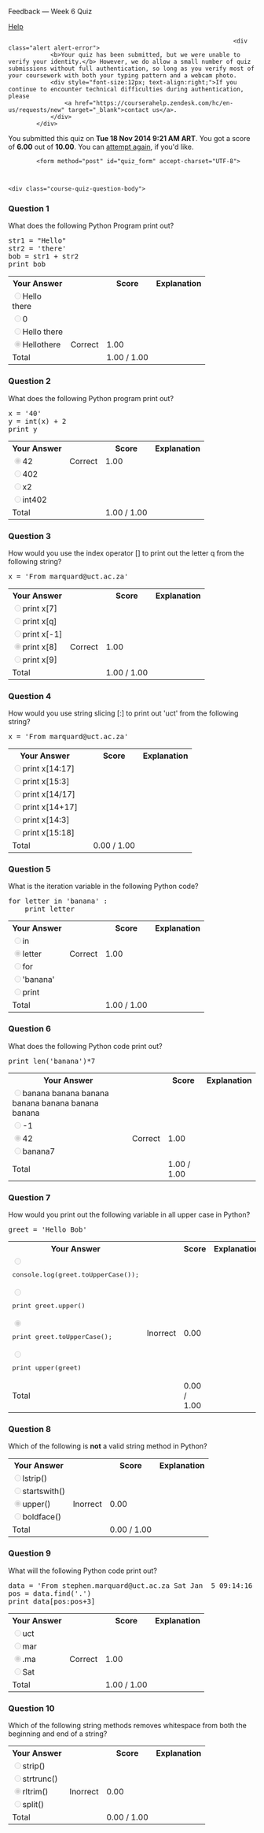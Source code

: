 Feedback — Week 6 Quiz  </span>
  
  <a class="coursera-reporter-link" title="Click here if you're experiencing technical problems or found errors in the course materials." target="_blank" href="https://class.coursera.org/pythonlearn-003/help/quizzes?url=https%3A%2F%2Fclass.coursera.org%2Fpythonlearn-003%2Fquiz%2Ffeedback%3Fsubmission_id%3D128494">
     Help
  </a>
</h2>


<a data-coursera-admin-helpwidget-link="" rel="help" href="https://class.coursera.org/mooc/help/quiz" title="Quiz documentation" style="display:none;">Learn more</a>




                                                                    <div class="alert alert-error">
                <b>Your quiz has been submitted, but we were unable to verify your identity.</b> However, we do allow a small number of quiz submissions without full authentication, so long as you verify most of your coursework with both your typing pattern and a webcam photo.
                <div style="font-size:12px; text-align:right;">If you continue to encounter technical difficulties during authentication, please
                    <a href="https://courserahelp.zendesk.com/hc/en-us/requests/new" target="_blank">contact us</a>.
                </div>
            </div>
                        


<p class="course-quiz-feedback"> You submitted this quiz on <strong>Tue 18 Nov 2014  9:21 AM ART</strong>. You got a score of <strong>6.00</strong> out of <strong>10.00</strong>. You can <a href="https://class.coursera.org/pythonlearn-003/quiz/start?quiz_id=239">attempt again</a>, if you'd like.</p>


            <form method="post" id="quiz_form" accept-charset="UTF-8">
    
    
    
    <div class="course-quiz-question-body">
<h3 class="course-quiz-question-number">Question 1</h3>
<div dir="auto" class="course-quiz-question-text">What does the following Python Program print out?
<pre>str1 = "Hello"
str2 = 'there'
bob = str1 + str2
print bob
</pre>
</div>
<div dir="auto" class="course-quiz-options"></div>
<table class="table">
<tbody><tr>
<th>Your Answer</th>
<th></th>
<th>Score</th>
<th>Explanation</th>
</tr>
<tr data-randomizable-option="data-randomizable-option">
<td class="course-quiz-student-answer" dir="auto">
<input dir="auto" class="course-quiz-input" name="answer[591a22deaa696076575b8cd97e0e9227][]" id="gensym_548af1e645549" value="3cf573666abbc3ef35585b6571b30131" disabled="" type="radio">Hello<br>there</td>
<td></td>
<td></td>
<td></td>
</tr>
<tr data-randomizable-option="data-randomizable-option">
<td class="course-quiz-student-answer" dir="auto">
<input dir="auto" class="course-quiz-input" name="answer[591a22deaa696076575b8cd97e0e9227][]" id="gensym_548af1e645c3e" value="0f9a0dfe1304e983af2e64f676e3d702" disabled="" type="radio">0</td>
<td></td>
<td></td>
<td></td>
</tr>
<tr data-randomizable-option="data-randomizable-option">
<td class="course-quiz-student-answer" dir="auto">
<input dir="auto" class="course-quiz-input" name="answer[591a22deaa696076575b8cd97e0e9227][]" id="gensym_548af1e64619a" value="40826a2544bd4476734ce92d6964fe15" disabled="" type="radio">Hello there</td>
<td></td>
<td></td>
<td></td>
</tr>
<tr data-randomizable-option="data-randomizable-option">
<td class="course-quiz-student-answer" dir="auto">
<input dir="auto" class="course-quiz-input" name="answer[591a22deaa696076575b8cd97e0e9227][]" id="gensym_548af1e6466e9" value="d92ed077fe0f483cae83148bc466ff27" checked="" disabled="" type="radio">Hellothere</td>
<td><span class="course-quiz-answer-correct" title="Correct" alt="Correct"><span class="icon-ok" alt="Correct"><span class="accessible-text-for-reader">Correct</span></span></span></td>
<td>1.00</td>
<td></td>
</tr>
<tr>
<td>Total</td>
<td></td>
<td>1.00 / 1.00</td>
<td></td>
</tr>
</tbody></table>
</div><div class="course-quiz-question-body">
<h3 class="course-quiz-question-number">Question 2</h3>
<div dir="auto" class="course-quiz-question-text">What does the following Python program print out?
<pre>x = '40'
y = int(x) + 2
print y
</pre>
</div>
<div dir="auto" class="course-quiz-options"></div>
<table class="table">
<tbody><tr>
<th>Your Answer</th>
<th></th>
<th>Score</th>
<th>Explanation</th>
</tr>
<tr data-randomizable-option="data-randomizable-option">
<td class="course-quiz-student-answer" dir="auto">
<input dir="auto" class="course-quiz-input" name="answer[11abe87087534fc14237b396c45c4892][]" id="gensym_548af1e648c0f" value="21f433f41195a610716188fde8438d57" checked="" disabled="" type="radio">42</td>
<td><span class="course-quiz-answer-correct" title="Correct" alt="Correct"><span class="icon-ok" alt="Correct"><span class="accessible-text-for-reader">Correct</span></span></span></td>
<td>1.00</td>
<td></td>
</tr>
<tr data-randomizable-option="data-randomizable-option">
<td class="course-quiz-student-answer" dir="auto">
<input dir="auto" class="course-quiz-input" name="answer[11abe87087534fc14237b396c45c4892][]" id="gensym_548af1e649480" value="10d2a29ac240507d0abbf2d149374d28" disabled="" type="radio">402</td>
<td></td>
<td></td>
<td></td>
</tr>
<tr data-randomizable-option="data-randomizable-option">
<td class="course-quiz-student-answer" dir="auto">
<input dir="auto" class="course-quiz-input" name="answer[11abe87087534fc14237b396c45c4892][]" id="gensym_548af1e6499ba" value="1154112c3d79b48c4d6ce579295b14b2" disabled="" type="radio">x2</td>
<td></td>
<td></td>
<td></td>
</tr>
<tr data-randomizable-option="data-randomizable-option">
<td class="course-quiz-student-answer" dir="auto">
<input dir="auto" class="course-quiz-input" name="answer[11abe87087534fc14237b396c45c4892][]" id="gensym_548af1e649ef4" value="7972962f2c1e763d4195cce930dfe1eb" disabled="" type="radio">int402</td>
<td></td>
<td></td>
<td></td>
</tr>
<tr>
<td>Total</td>
<td></td>
<td>1.00 / 1.00</td>
<td></td>
</tr>
</tbody></table>
</div><div class="course-quiz-question-body">
<h3 class="course-quiz-question-number">Question 3</h3>
<div dir="auto" class="course-quiz-question-text">How would you use the index operator [] to print out the letter q from the following string?
<pre>x = 'From marquard@uct.ac.za'
</pre>
</div>
<div dir="auto" class="course-quiz-options"></div>
<table class="table">
<tbody><tr>
<th>Your Answer</th>
<th></th>
<th>Score</th>
<th>Explanation</th>
</tr>
<tr data-randomizable-option="data-randomizable-option">
<td class="course-quiz-student-answer" dir="auto">
<input dir="auto" class="course-quiz-input" name="answer[f60126aa1c27600aa3df0c1bc75fd18e][]" id="gensym_548af1e64c1bb" value="fa6f3488e4f055fac0252cc6043d17a6" disabled="" type="radio">print x[7]</td>
<td></td>
<td></td>
<td></td>
</tr>
<tr data-randomizable-option="data-randomizable-option">
<td class="course-quiz-student-answer" dir="auto">
<input dir="auto" class="course-quiz-input" name="answer[f60126aa1c27600aa3df0c1bc75fd18e][]" id="gensym_548af1e64c72f" value="4547e86f4ccec424789f9966f4b7b188" disabled="" type="radio">print x[q]</td>
<td></td>
<td></td>
<td></td>
</tr>
<tr data-randomizable-option="data-randomizable-option">
<td class="course-quiz-student-answer" dir="auto">
<input dir="auto" class="course-quiz-input" name="answer[f60126aa1c27600aa3df0c1bc75fd18e][]" id="gensym_548af1e64cc47" value="03575838567b419d404981dbf7f2b442" disabled="" type="radio">print x[-1]</td>
<td></td>
<td></td>
<td></td>
</tr>
<tr data-randomizable-option="data-randomizable-option">
<td class="course-quiz-student-answer" dir="auto">
<input dir="auto" class="course-quiz-input" name="answer[f60126aa1c27600aa3df0c1bc75fd18e][]" id="gensym_548af1e64d16e" value="3663ef637301369ceb3be391b07bd923" checked="" disabled="" type="radio">print x[8]</td>
<td><span class="course-quiz-answer-correct" title="Correct" alt="Correct"><span class="icon-ok" alt="Correct"><span class="accessible-text-for-reader">Correct</span></span></span></td>
<td>1.00</td>
<td></td>
</tr>
<tr data-randomizable-option="data-randomizable-option">
<td class="course-quiz-student-answer" dir="auto">
<input dir="auto" class="course-quiz-input" name="answer[f60126aa1c27600aa3df0c1bc75fd18e][]" id="gensym_548af1e64d98b" value="d31236ea2d9e641c9a35d083c8813b60" disabled="" type="radio">print x[9]</td>
<td></td>
<td></td>
<td></td>
</tr>
<tr>
<td>Total</td>
<td></td>
<td>1.00 / 1.00</td>
<td></td>
</tr>
</tbody></table>
</div><div class="course-quiz-question-body">
<h3 class="course-quiz-question-number">Question 4</h3>
<div dir="auto" class="course-quiz-question-text">How would you use string slicing [:] to print out 'uct' from the following string?
<pre>x = 'From marquard@uct.ac.za'
</pre>
</div>
<div dir="auto" class="course-quiz-options"></div>
<table class="table">
<tbody><tr>
<th>Your Answer</th>
<th></th>
<th>Score</th>
<th>Explanation</th>
</tr>
<tr data-randomizable-option="data-randomizable-option">
<td class="course-quiz-student-answer" dir="auto">
<input dir="auto" class="course-quiz-input" name="answer[d2f4efd3cb6722a622c487f7101a258c][]" id="gensym_548af1e64fcbc" value="52645215470d24131244c29af97e331c" disabled="" type="radio">print x[14:17]</td>
<td></td>
<td></td>
<td></td>
</tr>
<tr data-randomizable-option="data-randomizable-option">
<td class="course-quiz-student-answer" dir="auto">
<input dir="auto" class="course-quiz-input" name="answer[d2f4efd3cb6722a622c487f7101a258c][]" id="gensym_548af1e650231" value="9b14d10453e47a261ff2cec55a272cda" disabled="" type="radio">print x[15:3]</td>
<td></td>
<td></td>
<td></td>
</tr>
<tr data-randomizable-option="data-randomizable-option">
<td class="course-quiz-student-answer" dir="auto">
<input dir="auto" class="course-quiz-input" name="answer[d2f4efd3cb6722a622c487f7101a258c][]" id="gensym_548af1e65074f" value="cdf88ce93808063e01e12ead667dfc6f" disabled="" type="radio">print x[14/17]</td>
<td></td>
<td></td>
<td></td>
</tr>
<tr data-randomizable-option="data-randomizable-option">
<td class="course-quiz-student-answer" dir="auto">
<input dir="auto" class="course-quiz-input" name="answer[d2f4efd3cb6722a622c487f7101a258c][]" id="gensym_548af1e650c83" value="44b248b6561bf97b35ae84bac5e0c4ad" disabled="" type="radio">print x[14+17]</td>
<td></td>
<td></td>
<td></td>
</tr>
<tr data-randomizable-option="data-randomizable-option">
<td class="course-quiz-student-answer" dir="auto">
<input dir="auto" class="course-quiz-input" name="answer[d2f4efd3cb6722a622c487f7101a258c][]" id="gensym_548af1e6511a7" value="1a2f6368d7a64e67f95f51b1580f22d5" disabled="" type="radio">print x[14:3]</td>
<td></td>
<td></td>
<td></td>
</tr>
<tr data-randomizable-option="data-randomizable-option">
<td class="course-quiz-student-answer" dir="auto">
<input dir="auto" class="course-quiz-input" name="answer[d2f4efd3cb6722a622c487f7101a258c][]" id="gensym_548af1e6516c8" value="d6d039dfb0f004bb644a5e71bf38f672" disabled="" type="radio">print x[15:18]</td>
<td></td>
<td></td>
<td></td>
</tr>
<tr>
<td>Total</td>
<td></td>
<td>0.00 / 1.00</td>
<td></td>
</tr>
</tbody></table>
</div><div class="course-quiz-question-body">
<h3 class="course-quiz-question-number">Question 5</h3>
<div dir="auto" class="course-quiz-question-text">What is the iteration variable in the following Python code?
<pre>for letter in 'banana' :
    print letter
</pre>
</div>
<div dir="auto" class="course-quiz-options"></div>
<table class="table">
<tbody><tr>
<th>Your Answer</th>
<th></th>
<th>Score</th>
<th>Explanation</th>
</tr>
<tr data-randomizable-option="data-randomizable-option">
<td class="course-quiz-student-answer" dir="auto">
<input dir="auto" class="course-quiz-input" name="answer[09d2dc55be4c23118023c19abc32e75f][]" id="gensym_548af1e653a3d" value="236197fce6b1e0f358c2b3ea2af06df5" disabled="" type="radio">in</td>
<td></td>
<td></td>
<td></td>
</tr>
<tr data-randomizable-option="data-randomizable-option">
<td class="course-quiz-student-answer" dir="auto">
<input dir="auto" class="course-quiz-input" name="answer[09d2dc55be4c23118023c19abc32e75f][]" id="gensym_548af1e653fa5" value="dff420880bd85afa105e514f3381f7fc" checked="" disabled="" type="radio">letter</td>
<td><span class="course-quiz-answer-correct" title="Correct" alt="Correct"><span class="icon-ok" alt="Correct"><span class="accessible-text-for-reader">Correct</span></span></span></td>
<td>1.00</td>
<td></td>
</tr>
<tr data-randomizable-option="data-randomizable-option">
<td class="course-quiz-student-answer" dir="auto">
<input dir="auto" class="course-quiz-input" name="answer[09d2dc55be4c23118023c19abc32e75f][]" id="gensym_548af1e6547b4" value="7f5b298e01cf6c9c71ebaf79950532b6" disabled="" type="radio">for</td>
<td></td>
<td></td>
<td></td>
</tr>
<tr data-randomizable-option="data-randomizable-option">
<td class="course-quiz-student-answer" dir="auto">
<input dir="auto" class="course-quiz-input" name="answer[09d2dc55be4c23118023c19abc32e75f][]" id="gensym_548af1e654ce0" value="2a052d08bcfeb8524a9ff44b2d363d3a" disabled="" type="radio">'banana'</td>
<td></td>
<td></td>
<td></td>
</tr>
<tr data-randomizable-option="data-randomizable-option">
<td class="course-quiz-student-answer" dir="auto">
<input dir="auto" class="course-quiz-input" name="answer[09d2dc55be4c23118023c19abc32e75f][]" id="gensym_548af1e655256" value="fa7603fbb5720b08439afc842d83adf9" disabled="" type="radio">print</td>
<td></td>
<td></td>
<td></td>
</tr>
<tr>
<td>Total</td>
<td></td>
<td>1.00 / 1.00</td>
<td></td>
</tr>
</tbody></table>
</div><div class="course-quiz-question-body">
<h3 class="course-quiz-question-number">Question 6</h3>
<div dir="auto" class="course-quiz-question-text">What does the following Python code print out?
<pre>print len('banana')*7
</pre>
</div>
<div dir="auto" class="course-quiz-options"></div>
<table class="table">
<tbody><tr>
<th>Your Answer</th>
<th></th>
<th>Score</th>
<th>Explanation</th>
</tr>
<tr data-randomizable-option="data-randomizable-option">
<td class="course-quiz-student-answer" dir="auto">
<input dir="auto" class="course-quiz-input" name="answer[4a55d3284875899898c3c27388435c52][]" id="gensym_548af1e65772e" value="3518184418e6ea60cf6e2a98a29e043c" disabled="" type="radio">banana banana banana banana banana banana banana </td>
<td></td>
<td></td>
<td></td>
</tr>
<tr data-randomizable-option="data-randomizable-option">
<td class="course-quiz-student-answer" dir="auto">
<input dir="auto" class="course-quiz-input" name="answer[4a55d3284875899898c3c27388435c52][]" id="gensym_548af1e657dd6" value="db087c3d0103be875a18161ddaa2b39b" disabled="" type="radio">-1</td>
<td></td>
<td></td>
<td></td>
</tr>
<tr data-randomizable-option="data-randomizable-option">
<td class="course-quiz-student-answer" dir="auto">
<input dir="auto" class="course-quiz-input" name="answer[4a55d3284875899898c3c27388435c52][]" id="gensym_548af1e658385" value="54400dd0717a927b357eb104115d09ae" checked="" disabled="" type="radio">42</td>
<td><span class="course-quiz-answer-correct" title="Correct" alt="Correct"><span class="icon-ok" alt="Correct"><span class="accessible-text-for-reader">Correct</span></span></span></td>
<td>1.00</td>
<td></td>
</tr>
<tr data-randomizable-option="data-randomizable-option">
<td class="course-quiz-student-answer" dir="auto">
<input dir="auto" class="course-quiz-input" name="answer[4a55d3284875899898c3c27388435c52][]" id="gensym_548af1e658c78" value="29f4bf20198706a00addd379750ebf09" disabled="" type="radio">banana7</td>
<td></td>
<td></td>
<td></td>
</tr>
<tr>
<td>Total</td>
<td></td>
<td>1.00 / 1.00</td>
<td></td>
</tr>
</tbody></table>
</div><div class="course-quiz-question-body">
<h3 class="course-quiz-question-number">Question 7</h3>
<div dir="auto" class="course-quiz-question-text">How would you print out the following variable in all upper case in Python?
<pre>greet = 'Hello Bob'
</pre>
</div>
<div dir="auto" class="course-quiz-options"></div>
<table class="table">
<tbody><tr>
<th>Your Answer</th>
<th></th>
<th>Score</th>
<th>Explanation</th>
</tr>
<tr data-randomizable-option="data-randomizable-option">
<td class="course-quiz-student-answer" dir="auto">
<input dir="auto" class="course-quiz-input" name="answer[341f8c9f0c3c1ddca15ded035a58bd60][]" id="gensym_548af1e65b848" value="645ed87c961efc0e9a4cce7b61980937" disabled="" type="radio"><pre>console.log(greet.toUpperCase());
</pre>
</td>
<td></td>
<td></td>
<td></td>
</tr>
<tr data-randomizable-option="data-randomizable-option">
<td class="course-quiz-student-answer" dir="auto">
<input dir="auto" class="course-quiz-input" name="answer[341f8c9f0c3c1ddca15ded035a58bd60][]" id="gensym_548af1e65bda3" value="d5a5dd1855d86d4fb6c9f977767fa40b" disabled="" type="radio"><pre>print greet.upper()
</pre>
</td>
<td></td>
<td></td>
<td></td>
</tr>
<tr data-randomizable-option="data-randomizable-option">
<td class="course-quiz-student-answer" dir="auto">
<input dir="auto" class="course-quiz-input" name="answer[341f8c9f0c3c1ddca15ded035a58bd60][]" id="gensym_548af1e65c2bd" value="1406220c87d41e1d9aaba4ebeedbb13a" checked="" disabled="" type="radio"><pre>print greet.toUpperCase();
</pre>
</td>
<td><span class="course-quiz-answer-incorrect" title="Incorrect" alt="Incorrect"><span class="icon-remove" alt="Incorrect"><span class="accessible-text-for-reader">Inorrect</span></span></span></td>
<td>0.00</td>
<td></td>
</tr>
<tr data-randomizable-option="data-randomizable-option">
<td class="course-quiz-student-answer" dir="auto">
<input dir="auto" class="course-quiz-input" name="answer[341f8c9f0c3c1ddca15ded035a58bd60][]" id="gensym_548af1e65cad6" value="d15e2b839b04014049d165c4dd941627" disabled="" type="radio"><pre>print upper(greet)
</pre>
</td>
<td></td>
<td></td>
<td></td>
</tr>
<tr>
<td>Total</td>
<td></td>
<td>0.00 / 1.00</td>
<td></td>
</tr>
</tbody></table>
</div><div class="course-quiz-question-body">
<h3 class="course-quiz-question-number">Question 8</h3>
<div dir="auto" class="course-quiz-question-text">Which of the following is <b>not</b> a valid string method in Python?</div>
<div dir="auto" class="course-quiz-options"></div>
<table class="table">
<tbody><tr>
<th>Your Answer</th>
<th></th>
<th>Score</th>
<th>Explanation</th>
</tr>
<tr data-randomizable-option="data-randomizable-option">
<td class="course-quiz-student-answer" dir="auto">
<input dir="auto" class="course-quiz-input" name="answer[2236d7077b94d2b8c102477e531f67fc][]" id="gensym_548af1e65ef51" value="a6b07e92e2766017e17b1680fb4834d6" disabled="" type="radio">lstrip()</td>
<td></td>
<td></td>
<td></td>
</tr>
<tr data-randomizable-option="data-randomizable-option">
<td class="course-quiz-student-answer" dir="auto">
<input dir="auto" class="course-quiz-input" name="answer[2236d7077b94d2b8c102477e531f67fc][]" id="gensym_548af1e65f4d7" value="cb2563684ea3e4dfde64044d208fc2bc" disabled="" type="radio">startswith()</td>
<td></td>
<td></td>
<td></td>
</tr>
<tr data-randomizable-option="data-randomizable-option">
<td class="course-quiz-student-answer" dir="auto">
<input dir="auto" class="course-quiz-input" name="answer[2236d7077b94d2b8c102477e531f67fc][]" id="gensym_548af1e65fa09" value="7048c10b75ed06f1ad729b9848482899" checked="" disabled="" type="radio">upper()</td>
<td><span class="course-quiz-answer-incorrect" title="Incorrect" alt="Incorrect"><span class="icon-remove" alt="Incorrect"><span class="accessible-text-for-reader">Inorrect</span></span></span></td>
<td>0.00</td>
<td></td>
</tr>
<tr data-randomizable-option="data-randomizable-option">
<td class="course-quiz-student-answer" dir="auto">
<input dir="auto" class="course-quiz-input" name="answer[2236d7077b94d2b8c102477e531f67fc][]" id="gensym_548af1e660298" value="87ff0c1584d0a6169b51c076f11a2de5" disabled="" type="radio">boldface()</td>
<td></td>
<td></td>
<td></td>
</tr>
<tr>
<td>Total</td>
<td></td>
<td>0.00 / 1.00</td>
<td></td>
</tr>
</tbody></table>
</div><div class="course-quiz-question-body">
<h3 class="course-quiz-question-number">Question 9</h3>
<div dir="auto" class="course-quiz-question-text">What will the following Python code print out?
<pre>data = 'From stephen.marquard@uct.ac.za Sat Jan  5 09:14:16 2008'
pos = data.find('.')
print data[pos:pos+3]
</pre>
</div>
<div dir="auto" class="course-quiz-options"></div>
<table class="table">
<tbody><tr>
<th>Your Answer</th>
<th></th>
<th>Score</th>
<th>Explanation</th>
</tr>
<tr data-randomizable-option="data-randomizable-option">
<td class="course-quiz-student-answer" dir="auto">
<input dir="auto" class="course-quiz-input" name="answer[2fe503836756df2272cfddb1551ca292][]" id="gensym_548af1e6631a2" value="42ff2af24145c466ae426646e6c01d21" disabled="" type="radio">uct</td>
<td></td>
<td></td>
<td></td>
</tr>
<tr data-randomizable-option="data-randomizable-option">
<td class="course-quiz-student-answer" dir="auto">
<input dir="auto" class="course-quiz-input" name="answer[2fe503836756df2272cfddb1551ca292][]" id="gensym_548af1e663a51" value="28f5404d9a7cb787a90c1b3945f7c710" disabled="" type="radio">mar</td>
<td></td>
<td></td>
<td></td>
</tr>
<tr data-randomizable-option="data-randomizable-option">
<td class="course-quiz-student-answer" dir="auto">
<input dir="auto" class="course-quiz-input" name="answer[2fe503836756df2272cfddb1551ca292][]" id="gensym_548af1e6642a4" value="b76e5ed65b72fcf8141fc0591dd548c4" checked="" disabled="" type="radio">.ma</td>
<td><span class="course-quiz-answer-correct" title="Correct" alt="Correct"><span class="icon-ok" alt="Correct"><span class="accessible-text-for-reader">Correct</span></span></span></td>
<td>1.00</td>
<td></td>
</tr>
<tr data-randomizable-option="data-randomizable-option">
<td class="course-quiz-student-answer" dir="auto">
<input dir="auto" class="course-quiz-input" name="answer[2fe503836756df2272cfddb1551ca292][]" id="gensym_548af1e664fd0" value="920008292d56078c5261f87a82341974" disabled="" type="radio">Sat</td>
<td></td>
<td></td>
<td></td>
</tr>
<tr>
<td>Total</td>
<td></td>
<td>1.00 / 1.00</td>
<td></td>
</tr>
</tbody></table>
</div><div class="course-quiz-question-body">
<h3 class="course-quiz-question-number">Question 10</h3>
<div dir="auto" class="course-quiz-question-text">Which of the following string methods removes whitespace from both the beginning and end of a string?</div>
<div dir="auto" class="course-quiz-options"></div>
<table class="table">
<tbody><tr>
<th>Your Answer</th>
<th></th>
<th>Score</th>
<th>Explanation</th>
</tr>
<tr data-randomizable-option="data-randomizable-option">
<td class="course-quiz-student-answer" dir="auto">
<input dir="auto" class="course-quiz-input" name="answer[4b57c66e535f90b12deb351ddd60895c][]" id="gensym_548af1e6678a1" value="592cb139f64e85c6fbe8ed8f90d8f585" disabled="" type="radio">strip()</td>
<td></td>
<td></td>
<td></td>
</tr>
<tr data-randomizable-option="data-randomizable-option">
<td class="course-quiz-student-answer" dir="auto">
<input dir="auto" class="course-quiz-input" name="answer[4b57c66e535f90b12deb351ddd60895c][]" id="gensym_548af1e667ed5" value="0878f059994453abb13cc0c56536cfd2" disabled="" type="radio">strtrunc()</td>
<td></td>
<td></td>
<td></td>
</tr>
<tr data-randomizable-option="data-randomizable-option">
<td class="course-quiz-student-answer" dir="auto">
<input dir="auto" class="course-quiz-input" name="answer[4b57c66e535f90b12deb351ddd60895c][]" id="gensym_548af1e668490" value="0576e632d3e0fe3c61bb898de8cc17f4" checked="" disabled="" type="radio">rltrim()</td>
<td><span class="course-quiz-answer-incorrect" title="Incorrect" alt="Incorrect"><span class="icon-remove" alt="Incorrect"><span class="accessible-text-for-reader">Inorrect</span></span></span></td>
<td>0.00</td>
<td></td>
</tr>
<tr data-randomizable-option="data-randomizable-option">
<td class="course-quiz-student-answer" dir="auto">
<input dir="auto" class="course-quiz-input" name="answer[4b57c66e535f90b12deb351ddd60895c][]" id="gensym_548af1e668f20" value="0510920de2ed9b540479e055a6df2127" disabled="" type="radio">split()</td>
<td></td>
<td></td>
<td></td>
</tr>
<tr>
<td>Total</td>
<td></td>
<td>0.00 / 1.00</td>
<td></td>
